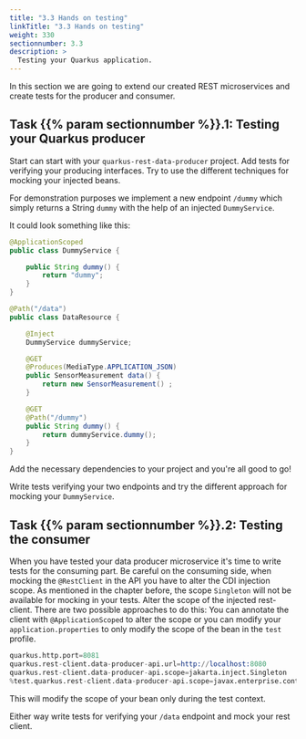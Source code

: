 ```yaml
---
title: "3.3 Hands on testing"
linkTitle: "3.3 Hands on testing"
weight: 330
sectionnumber: 3.3
description: >
  Testing your Quarkus application.
---
```


In this section we are going to extend our created REST microservices and create tests for the producer and consumer.


## Task {{% param sectionnumber %}}.1: Testing your Quarkus producer

Start can start with your `quarkus-rest-data-producer` project. Add tests for verifying your producing interfaces. Try to use the different techniques for mocking your injected beans.

For demonstration purposes we implement a new endpoint `/dummy` which simply returns a String `dummy` with the help of an injected `DummyService`.

It could look something like this:

```java
@ApplicationScoped
public class DummyService {

    public String dummy() {
        return "dummy";
    }
}
```

```java
@Path("/data")
public class DataResource {

    @Inject
    DummyService dummyService;

    @GET
    @Produces(MediaType.APPLICATION_JSON)
    public SensorMeasurement data() {
        return new SensorMeasurement() ;
    }

    @GET
    @Path("/dummy")
    public String dummy() {
        return dummyService.dummy();
    }
}
```

Add the necessary dependencies to your project and you're all good to go!

Write tests verifying your two endpoints and try the different approach for mocking your `DummyService`.


## Task {{% param sectionnumber %}}.2: Testing the consumer

When you have tested your data producer microservice it's time to write tests for the consuming part. Be careful on the consuming side, when mocking the `@RestClient` in the API you have to alter the CDI injection scope. As mentioned in the chapter before, the scope `Singleton` will not be available for mocking in your tests. Alter the scope of the injected rest-client. There are two possible approaches to do this: You can annotate the client with `@ApplicationScoped` to alter the scope or you can modify your `application.properties` to only modify the scope of the bean in the `test` profile.

```s
quarkus.http.port=8081
quarkus.rest-client.data-producer-api.url=http://localhost:8080
quarkus.rest-client.data-producer-api.scope=jakarta.inject.Singleton
%test.quarkus.rest-client.data-producer-api.scope=javax.enterprise.context.ApplicationScoped
```

This will modify the scope of your bean only during the test context.

Either way write tests for verifying your `/data` endpoint and mock your rest client.

